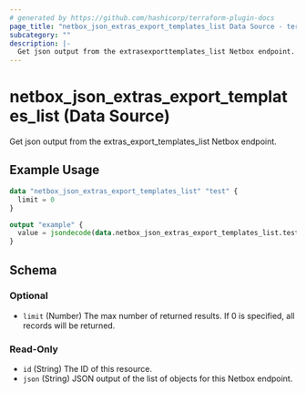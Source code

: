 ```yaml
---
# generated by https://github.com/hashicorp/terraform-plugin-docs
page_title: "netbox_json_extras_export_templates_list Data Source - terraform-provider-netbox"
subcategory: ""
description: |-
  Get json output from the extrasexporttemplates_list Netbox endpoint.
---
```


# netbox_json_extras_export_templates_list (Data Source)

Get json output from the extras_export_templates_list Netbox endpoint.

## Example Usage

```terraform
data "netbox_json_extras_export_templates_list" "test" {
  limit = 0
}

output "example" {
  value = jsondecode(data.netbox_json_extras_export_templates_list.test.json)
}
```

<!-- schema generated by tfplugindocs -->
## Schema

### Optional

- `limit` (Number) The max number of returned results. If 0 is specified, all records will be returned.

### Read-Only

- `id` (String) The ID of this resource.
- `json` (String) JSON output of the list of objects for this Netbox endpoint.


